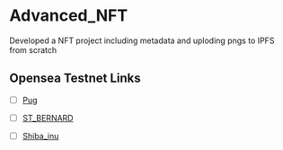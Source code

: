 # Advanced_NFT

Developed a NFT project including metadata and uploding pngs to IPFS from scratch

## Opensea Testnet Links

- [ ] [Pug]("https://testnets.opensea.io/assets/0x2d51F8cf7C5551f0f7C2172b9C166f5b832a746C/0")

- [ ] [ST_BERNARD]("https://testnets.opensea.io/assets/0x2d51F8cf7C5551f0f7C2172b9C166f5b832a746C/1")

- [ ] [Shiba_inu]("https://testnets.opensea.io/assets/0x2d51F8cf7C5551f0f7C2172b9C166f5b832a746C/2")
